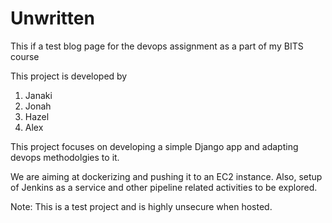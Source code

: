 # Unwritten
This if a test blog page for the devops assignment as a part of my BITS course

This project is developed by 
1. Janaki
2. Jonah
3. Hazel
4. Alex

This project focuses on developing a simple Django app and adapting devops methodolgies to it.

We are aiming at dockerizing and pushing it to an EC2 instance.
Also, setup of Jenkins as a service and other pipeline related activities to be explored.

Note: This is a test project and is highly unsecure when hosted.